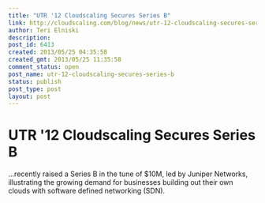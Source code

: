 ```yaml
---
title: "UTR '12 Cloudscaling Secures Series B"
link: http://cloudscaling.com/blog/news/utr-12-cloudscaling-secures-series-b/
author: Teri Elniski
description: 
post_id: 6413
created: 2013/05/25 04:35:58
created_gmt: 2013/05/25 11:35:58
comment_status: open
post_name: utr-12-cloudscaling-secures-series-b
status: publish
post_type: post
layout: post
---
```


# UTR '12 Cloudscaling Secures Series B

...recently raised a Series B in the tune of $10M, led by Juniper Networks, illustrating the growing demand for businesses building out their own clouds with software defined networking (SDN).